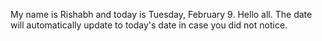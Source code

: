 My name is Rishabh and today is Tuesday, February 9. Hello all. The date will automatically update to today's date in case you did not notice.

